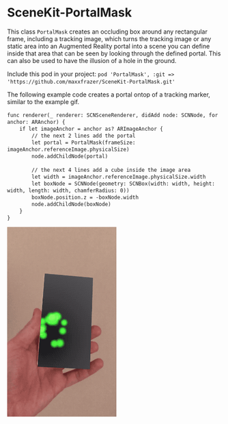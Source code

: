 # SceneKit-PortalMask

This class `PortalMask` creates an occluding box around any rectangular frame, including a tracking image, which turns the tracking image or any static area into an Augmented Reality portal into a scene you can define inside that area that can be seen by looking through the defined portal.
This can also be used to have the illusion of a hole in the ground.

Include this pod in your project:
`pod 'PortalMask', :git => 'https://github.com/maxxfrazer/SceneKit-PortalMask.git'`

The following example code creates a portal ontop of a tracking marker, similar to the example gif.

```
func renderer(_ renderer: SCNSceneRenderer, didAdd node: SCNNode, for anchor: ARAnchor) {
	if let imageAnchor = anchor as? ARImageAnchor {
		// the next 2 lines add the portal
		let portal = PortalMask(frameSize: imageAnchor.referenceImage.physicalSize)
		node.addChildNode(portal)

		// the next 4 lines add a cube inside the image area
		let width = imageAnchor.referenceImage.physicalSize.width
		let boxNode = SCNNode(geometry: SCNBox(width: width, height: width, length: width, chamferRadius: 0))
		boxNode.position.z = -boxNode.width
		node.addChildNode(boxNode)
	}
}

```

![Tracking Portal example](media/PortalMask-example.gif)